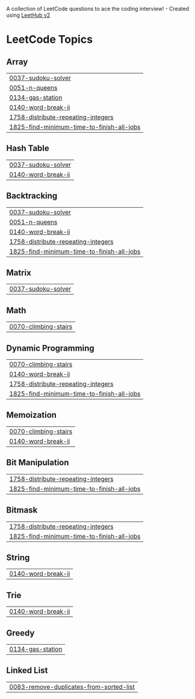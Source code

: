 A collection of LeetCode questions to ace the coding interview! - Created using [LeetHub v2](https://github.com/arunbhardwaj/LeetHub-2.0)
<!---LeetCode Topics Start-->
# LeetCode Topics
## Array
|  |
| ------- |
| [0037-sudoku-solver](https://github.com/Pratosh30/HackwithInfyPrep_GU_WUE_PratoshSinghBhadauria/tree/master/0037-sudoku-solver) |
| [0051-n-queens](https://github.com/Pratosh30/HackwithInfyPrep_GU_WUE_PratoshSinghBhadauria/tree/master/0051-n-queens) |
| [0134-gas-station](https://github.com/Pratosh30/HackwithInfyPrep_GU_WUE_PratoshSinghBhadauria/tree/master/0134-gas-station) |
| [0140-word-break-ii](https://github.com/Pratosh30/HackwithInfyPrep_GU_WUE_PratoshSinghBhadauria/tree/master/0140-word-break-ii) |
| [1758-distribute-repeating-integers](https://github.com/Pratosh30/HackwithInfyPrep_GU_WUE_PratoshSinghBhadauria/tree/master/1758-distribute-repeating-integers) |
| [1825-find-minimum-time-to-finish-all-jobs](https://github.com/Pratosh30/HackwithInfyPrep_GU_WUE_PratoshSinghBhadauria/tree/master/1825-find-minimum-time-to-finish-all-jobs) |
## Hash Table
|  |
| ------- |
| [0037-sudoku-solver](https://github.com/Pratosh30/HackwithInfyPrep_GU_WUE_PratoshSinghBhadauria/tree/master/0037-sudoku-solver) |
| [0140-word-break-ii](https://github.com/Pratosh30/HackwithInfyPrep_GU_WUE_PratoshSinghBhadauria/tree/master/0140-word-break-ii) |
## Backtracking
|  |
| ------- |
| [0037-sudoku-solver](https://github.com/Pratosh30/HackwithInfyPrep_GU_WUE_PratoshSinghBhadauria/tree/master/0037-sudoku-solver) |
| [0051-n-queens](https://github.com/Pratosh30/HackwithInfyPrep_GU_WUE_PratoshSinghBhadauria/tree/master/0051-n-queens) |
| [0140-word-break-ii](https://github.com/Pratosh30/HackwithInfyPrep_GU_WUE_PratoshSinghBhadauria/tree/master/0140-word-break-ii) |
| [1758-distribute-repeating-integers](https://github.com/Pratosh30/HackwithInfyPrep_GU_WUE_PratoshSinghBhadauria/tree/master/1758-distribute-repeating-integers) |
| [1825-find-minimum-time-to-finish-all-jobs](https://github.com/Pratosh30/HackwithInfyPrep_GU_WUE_PratoshSinghBhadauria/tree/master/1825-find-minimum-time-to-finish-all-jobs) |
## Matrix
|  |
| ------- |
| [0037-sudoku-solver](https://github.com/Pratosh30/HackwithInfyPrep_GU_WUE_PratoshSinghBhadauria/tree/master/0037-sudoku-solver) |
## Math
|  |
| ------- |
| [0070-climbing-stairs](https://github.com/Pratosh30/HackwithInfyPrep_GU_WUE_PratoshSinghBhadauria/tree/master/0070-climbing-stairs) |
## Dynamic Programming
|  |
| ------- |
| [0070-climbing-stairs](https://github.com/Pratosh30/HackwithInfyPrep_GU_WUE_PratoshSinghBhadauria/tree/master/0070-climbing-stairs) |
| [0140-word-break-ii](https://github.com/Pratosh30/HackwithInfyPrep_GU_WUE_PratoshSinghBhadauria/tree/master/0140-word-break-ii) |
| [1758-distribute-repeating-integers](https://github.com/Pratosh30/HackwithInfyPrep_GU_WUE_PratoshSinghBhadauria/tree/master/1758-distribute-repeating-integers) |
| [1825-find-minimum-time-to-finish-all-jobs](https://github.com/Pratosh30/HackwithInfyPrep_GU_WUE_PratoshSinghBhadauria/tree/master/1825-find-minimum-time-to-finish-all-jobs) |
## Memoization
|  |
| ------- |
| [0070-climbing-stairs](https://github.com/Pratosh30/HackwithInfyPrep_GU_WUE_PratoshSinghBhadauria/tree/master/0070-climbing-stairs) |
| [0140-word-break-ii](https://github.com/Pratosh30/HackwithInfyPrep_GU_WUE_PratoshSinghBhadauria/tree/master/0140-word-break-ii) |
## Bit Manipulation
|  |
| ------- |
| [1758-distribute-repeating-integers](https://github.com/Pratosh30/HackwithInfyPrep_GU_WUE_PratoshSinghBhadauria/tree/master/1758-distribute-repeating-integers) |
| [1825-find-minimum-time-to-finish-all-jobs](https://github.com/Pratosh30/HackwithInfyPrep_GU_WUE_PratoshSinghBhadauria/tree/master/1825-find-minimum-time-to-finish-all-jobs) |
## Bitmask
|  |
| ------- |
| [1758-distribute-repeating-integers](https://github.com/Pratosh30/HackwithInfyPrep_GU_WUE_PratoshSinghBhadauria/tree/master/1758-distribute-repeating-integers) |
| [1825-find-minimum-time-to-finish-all-jobs](https://github.com/Pratosh30/HackwithInfyPrep_GU_WUE_PratoshSinghBhadauria/tree/master/1825-find-minimum-time-to-finish-all-jobs) |
## String
|  |
| ------- |
| [0140-word-break-ii](https://github.com/Pratosh30/HackwithInfyPrep_GU_WUE_PratoshSinghBhadauria/tree/master/0140-word-break-ii) |
## Trie
|  |
| ------- |
| [0140-word-break-ii](https://github.com/Pratosh30/HackwithInfyPrep_GU_WUE_PratoshSinghBhadauria/tree/master/0140-word-break-ii) |
## Greedy
|  |
| ------- |
| [0134-gas-station](https://github.com/Pratosh30/HackwithInfyPrep_GU_WUE_PratoshSinghBhadauria/tree/master/0134-gas-station) |
## Linked List
|  |
| ------- |
| [0083-remove-duplicates-from-sorted-list](https://github.com/Pratosh30/HackwithInfyPrep_GU_WUE_PratoshSinghBhadauria/tree/master/0083-remove-duplicates-from-sorted-list) |
<!---LeetCode Topics End-->